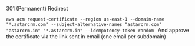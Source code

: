 301 (Permanent) Redirect

`aws acm request-certificate --region us-east-1 --domain-name "*.astarcrm.com" --subject-alternative-names "astarcrm.com" "astarcrm.in" "*.astarcrm.in" --idempotency-token random
`
And approve the certificate via the link sent in email (one email per subdomain)